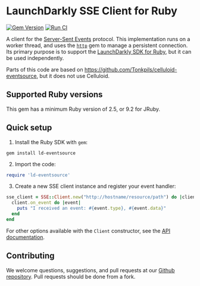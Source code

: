 LaunchDarkly SSE Client for Ruby
================================

[![Gem Version](https://badge.fury.io/rb/ld-eventsource.svg)](http://badge.fury.io/rb/ld-eventsource) 
[![Run CI](https://github.com/launchdarkly/ruby-eventsource/actions/workflows/ci.yml/badge.svg)](https://github.com/launchdarkly/ruby-eventsource/actions/workflows/ci.yml)

A client for the [Server-Sent Events](https://www.w3.org/TR/eventsource/) protocol. This implementation runs on a worker thread, and uses the [`http`](https://rubygems.org/gems/http) gem to manage a persistent connection. Its primary purpose is to support the [LaunchDarkly SDK for Ruby](https://github.com/launchdarkly/ruby-client), but it can be used independently.

Parts of this code are based on https://github.com/Tonkpils/celluloid-eventsource, but it does not use Celluloid.

Supported Ruby versions
-----------------------

This gem has a minimum Ruby version of 2.5, or 9.2 for JRuby.

Quick setup
-----------

1. Install the Ruby SDK with `gem`:

```shell
gem install ld-eventsource
```

2. Import the code:

```ruby
require 'ld-eventsource'
```

3. Create a new SSE client instance and register your event handler:

```ruby
sse_client = SSE::Client.new("http://hostname/resource/path") do |client|
  client.on_event do |event|
    puts "I received an event: #{event.type}, #{event.data}"
  end
end
```

For other options available with the `Client` constructor, see the [API documentation](https://www.rubydoc.info/gems/ld-eventsource).

Contributing
------------

We welcome questions, suggestions, and pull requests at our [Github repository](https://github.com/launchdarkly/ruby-eventsource). Pull requests should be done from a fork.
